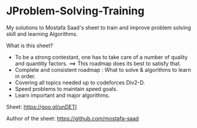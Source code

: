 # JProblem-Solving-Training
My solutions to Mostafa Saad's sheet to train and improve problem solving skill and learning Algorithms.

What is this sheet?
- To be a strong contestant, one has to take care of a number of quality and quantitiy factors.
   ==> This roadmap does its best to satisfy that.
- Complete and consistent roadmap : What to solve & algorithms to learn in order.
- Covering all topics needed up to codeforces Div2-D.
- Speed problems to maintain speed goals.
- Learn important and major algorithms.

Sheet: https://goo.gl/unDETI

Author of the sheet: https://github.com/mostafa-saad
